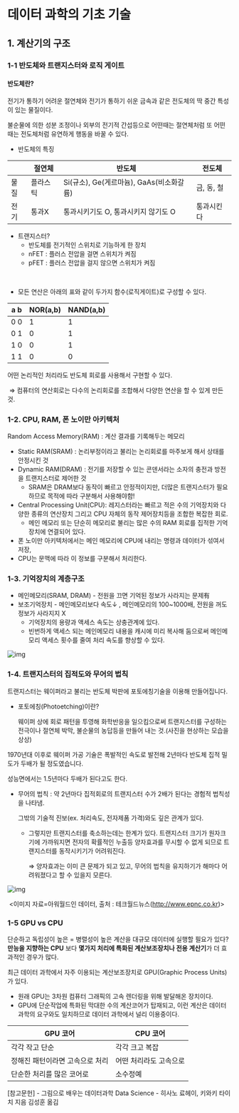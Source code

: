 # 데이터 과학의 기초 기술



## 1. 계산기의 구조



### 1-1 반도체와 트랜지스터와 로직 게이트

#### 반도체란? 

전기가 통하기 어려운 절연체와 전기가 통하기 쉬운 금속과 같은 전도체의 딱 중간 특성이 있는 물질이다.

불순물에 의한 성분 조정이나 외부의 전기적 간섭등으로 어떤때는 절연체처럼 또 어떤 때는 전도체처럼 유연하게 행동을 바꿀 수 있다.



- 반도체의 특징

|      | 절연체   | 반도체                                   | 전도체     |
| ---- | -------- | ---------------------------------------- | ---------- |
| 물질 | 플라스틱 | Si(규소), Ge(게르마늄), GaAs(비소화갈륨) | 금, 동, 철 |
| 전기 | 통과X    | 통과시키기도 O, 통과시키지 않기도 O      | 통과시킨다 |



- 트랜지스터?
  - 반도체를 전기적인 스위치로 기능하게 한 장치
  - nFET : 플러스 전압을 걸면 스위치가 켜짐
  - pFET : 플러스 전압을 걸지 않으면 스위치가 켜짐

​	

- 모든 연산은 아래의 표와 같이 두가지 함수(로직게이트)로 구성할 수 있다. 

| a  b | NOR(a,b) | NAND(a,b) |
| ---- | -------- | --------- |
| 0  0 | 1        | 1         |
| 0  1 | 0        | 1         |
| 1  0 | 0        | 1         |
| 1  1 | 0        | 0         |



어떤 논리적인 처리라도 반도체 회로를 사용해서 구현할 수 있다.

​	⇒ 컴퓨터의 연산회로는 다수의 논리회로를 조합해서 다양한 연산을 할 수 있게 만든 것.



### 1-2. CPU, RAM, 폰 노이만 아키텍처

Random Access Memory(RAM) : 계산 결과를 기록해두는 메모리

- Static RAM(SRAM) : 논리부정이라고 불리는 논리회로를 마주보게 해서 상태를 안정시킨 것
- Dynamic RAM(DRAM) : 전기를 저장할 수 있는 콘덴서라는 소자의 충전과 방전을 트랜지스터로 제어한 것
  -  SRAM은 DRAM보다 동작이 빠르고 안정적이지만, 더많은 트랜지스터가 필요하므로 목적에 따라 구분해서 사용해야함! 
- Central Processing Unit(CPU): 레지스터라는 빠르고 적은 수의 기억장치와 다양한 종류의 연산장치 그리고 CPU 자체의 동작 제어장치등을 조합한 복잡한 회로.
  - 메인 메모리 또는 단순히 메모리로 불리는 많은 수의 RAM 회로를 집적한 기억장치에 연결되어 있다.
- 폰 노이만 아키텍처에서는 메인 메모리에 CPU에 내리는 명령과 데이터가 섞여서 저장,
- CPU는 문맥에 따라 이 정보를 구분해서 처리한다.



### 1-3. 기억장치의 계층구조

- 메인메모리(SRAM, DRAM) -  전원을 끄면 기억된 정보가 사라지는 문제有
- 보조기억장치 - 메인메모리보다 속도↓ , 메인메모리의 100~1000배, 전원을 꺼도 정보가 사라지지 X
  - 기억장치의 용량과 액세스 속도는 상충관계에 있다.
  - 빈번하게 액세스 되는 메인메모리 내용을 캐시에 미리 복사해 둠으로써 메인메모리 액세스 횟수를 줄여 처리 속도를 향상할 수 있다.

![img](https://mblogthumb-phinf.pstatic.net/20121123_119/dufvndrnjs_1353605723254D0wEg_JPEG/%25EA%25B8%25B0%25EC%2596%25B5%25EC%259E%25A5%25EC%25B9%2598%25EC%259D%2598_%25EA%25B3%2584%25EC%25B8%25B5%25EC%25A0%2581_%25EA%25B5%25AC%25EC%25A1%25B0.JPG?type=w800)





### 1-4. 트랜지스터의 집적도와 무어의 법칙

트랜지스터는 웨이퍼라고 불리는 반도체 박판에 포토에칭기술을 이용해 만들어집니다.

- 포토에칭(Photoetching)이란?

  웨이퍼 상에 회로 패턴을 투영해 화학반응을 일으킴으로써 트랜지스터를 구성하는 전극이나 절연체 박막, 불순물의 농답등을 만들어 내는 것.(사진을 현상하는 모습을 상상)



1970년대 이후로 웨이퍼 가공 기술은 폭발적인 속도로 발전해 2년마다 반도체 집적 밀도가 두배가 될 정도였습니다.

성능면에서는 1.5년마다 두배가 된다고도 한다.



- 무어의 법칙 : 약 2년마다 집적회로의 트랜지스터 수가 2배가 된다는 경험적 법칙성을 나타냄.

  그밖의 기술적 진보(ex. 처리속도, 전자제품 가격)와도 깊은 관계가 있다. 

  - 그렇지만 트랜지스터를 축소하는데는 한계가 있다.  트랜지스터 크기가 원자크기에 가까워지면 전자의 확률적인 누출등 양자효과를 무시할 수 없게 되므로 트랜지스터를 동작시키기가 어려워진다. 

    ⇒ 양자효과는 이미 큰 문제가 되고 있고, 무어의 법칙을 유지하기가 해마다 어려워졌다고 할 수 있을지 모른다.

![img](https://cdn.epnc.co.kr/news/photo/202102/200319_200223_2515.png)

​																							<이미지 자료=아워월드인 데이터, 출처 : 테크월드뉴스(http://www.epnc.co.kr)>

### 1-5 GPU vs CPU

단순하고 독립성이 높은 = 병렬성이 높은 계산을 대규모 데이터에 실행할 필요가 있다?
**만능을 지향하는 CPU** 보다 **몇가지 처리에 특화된 계산보조장치나 전용 계산기**가 더 효과적인 경우가 많다.



최근 데이터 과학에서 자주 이용되는 계산보조장치로 GPU(Graphic Process Units)가 있다.

- 원래 GPU는 3차원 컴퓨터 그래픽의 고속 렌더링을 위해 발달해온 장치이다.
- GPU에 단순작업에 특화된 막대한 수의 계산코어가 탑재되고, 이런 계산은 데이터 과학의 요구와도 일치하므로 데이터 과학에서 널리 이용중이다. 

| GPU 코어                        | CPU 코어               |
| ------------------------------- | ---------------------- |
| 각각 작고 단순                  | 각각 크고 복잡         |
| 정해진 패턴이라면 고속으로 처리 | 어떤 처리라도 고속으로 |
| 단순한 처리를 많은 코어로       | 소수정예               |



[참고문헌] - 그림으로 배우는 데이터과학 Data Science - 히사노 료헤이, 키와키 타이치 지음 김성훈 옮김

 